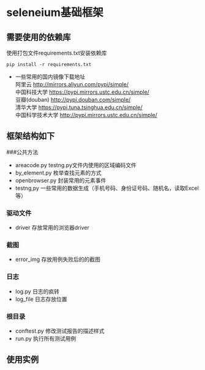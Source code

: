 # seleneium基础框架

## 需要使用的依赖库
使用打包文件requirements.txt安装依赖库

`pip install -r requirements.txt`


- 一些常用的国内镜像下载地址  
    阿里云 http://mirrors.aliyun.com/pypi/simple/  
    中国科技大学 https://pypi.mirrors.ustc.edu.cn/simple/  
    豆瓣(douban) http://pypi.douban.com/simple/  
    清华大学 https://pypi.tuna.tsinghua.edu.cn/simple/  
    中国科学技术大学 http://pypi.mirrors.ustc.edu.cn/simple/
    
    
## 框架结构如下
###公共方法
* areacode.py     testng.py文件内使用的区域编码文件
* by_element.py   枚举查找元素的方式
* openbrowser.py  封装常用的元素事件
* testng,py       一些常用的数据生成（手机号码、身份证号码、随机名，读取Excel等）


### 驱动文件
* driver 存放常用的浏览器driver

### 截图
* error_img 存放用例失败后的的截图

### 日志
* log.py    日志的疯转
* log_file  日志存放位置

### 根目录
* conftest.py 修改测试报告的描述样式
* run.py      执行所有测试用例


## 使用实例


